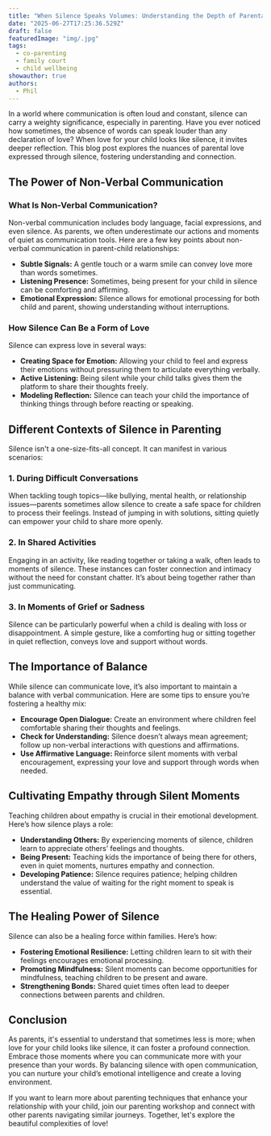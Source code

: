 ```yaml
---
title: "When Silence Speaks Volumes: Understanding the Depth of Parental Love"
date: "2025-06-27T17:25:36.529Z"
draft: false
featuredImage: "img/.jpg"
tags:
  - co-parenting
  - family court
  - child wellbeing
showauthor: true
authors:
  - Phil
---
```




In a world where communication is often loud and constant, silence can carry a weighty significance, especially in parenting. Have you ever noticed how sometimes, the absence of words can speak louder than any declaration of love? When love for your child looks like silence, it invites deeper reflection. This blog post explores the nuances of parental love expressed through silence, fostering understanding and connection.

## The Power of Non-Verbal Communication

### What Is Non-Verbal Communication?
Non-verbal communication includes body language, facial expressions, and even silence. As parents, we often underestimate our actions and moments of quiet as communication tools. Here are a few key points about non-verbal communication in parent-child relationships:
- **Subtle Signals:** A gentle touch or a warm smile can convey love more than words sometimes.
- **Listening Presence:** Sometimes, being present for your child in silence can be comforting and affirming.
- **Emotional Expression:** Silence allows for emotional processing for both child and parent, showing understanding without interruptions.

### How Silence Can Be a Form of Love
Silence can express love in several ways:
- **Creating Space for Emotion:** Allowing your child to feel and express their emotions without pressuring them to articulate everything verbally.
- **Active Listening:** Being silent while your child talks gives them the platform to share their thoughts freely.
- **Modeling Reflection:** Silence can teach your child the importance of thinking things through before reacting or speaking.

## Different Contexts of Silence in Parenting

Silence isn't a one-size-fits-all concept. It can manifest in various scenarios:

### 1. During Difficult Conversations
When tackling tough topics—like bullying, mental health, or relationship issues—parents sometimes allow silence to create a safe space for children to process their feelings. Instead of jumping in with solutions, sitting quietly can empower your child to share more openly.

### 2. In Shared Activities
Engaging in an activity, like reading together or taking a walk, often leads to moments of silence. These instances can foster connection and intimacy without the need for constant chatter. It’s about being together rather than just communicating.

### 3. In Moments of Grief or Sadness
Silence can be particularly powerful when a child is dealing with loss or disappointment. A simple gesture, like a comforting hug or sitting together in quiet reflection, conveys love and support without words.

## The Importance of Balance

While silence can communicate love, it’s also important to maintain a balance with verbal communication. Here are some tips to ensure you’re fostering a healthy mix:
- **Encourage Open Dialogue:** Create an environment where children feel comfortable sharing their thoughts and feelings.
- **Check for Understanding:** Silence doesn’t always mean agreement; follow up non-verbal interactions with questions and affirmations.
- **Use Affirmative Language:** Reinforce silent moments with verbal encouragement, expressing your love and support through words when needed.

## Cultivating Empathy through Silent Moments

Teaching children about empathy is crucial in their emotional development. Here’s how silence plays a role:
- **Understanding Others:** By experiencing moments of silence, children learn to appreciate others’ feelings and thoughts.
- **Being Present:** Teaching kids the importance of being there for others, even in quiet moments, nurtures empathy and connection.
- **Developing Patience:** Silence requires patience; helping children understand the value of waiting for the right moment to speak is essential.

## The Healing Power of Silence

Silence can also be a healing force within families. Here’s how:
- **Fostering Emotional Resilience:** Letting children learn to sit with their feelings encourages emotional processing.
- **Promoting Mindfulness:** Silent moments can become opportunities for mindfulness, teaching children to be present and aware.
- **Strengthening Bonds:** Shared quiet times often lead to deeper connections between parents and children.

## Conclusion

As parents, it's essential to understand that sometimes less is more; when love for your child looks like silence, it can foster a profound connection. Embrace those moments where you can communicate more with your presence than your words. By balancing silence with open communication, you can nurture your child’s emotional intelligence and create a loving environment.

If you want to learn more about parenting techniques that enhance your relationship with your child, join our parenting workshop and connect with other parents navigating similar journeys. Together, let's explore the beautiful complexities of love!

